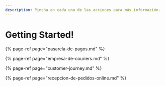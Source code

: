 ```yaml
---
description: Pincha en cada una de las acciones para más información.
---
```


# Getting Started!

{% page-ref page="pasarela-de-pagos.md" %}

{% page-ref page="empresa-de-couriers.md" %}

{% page-ref page="customer-journey.md" %}

{% page-ref page="recepcion-de-pedidos-online.md" %}



